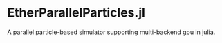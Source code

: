 # EtherParallelParticles.jl
A parallel particle-based simulator supporting multi-backend gpu in julia.

